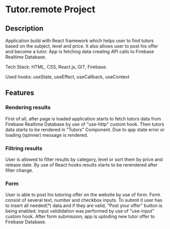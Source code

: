 # Tutor.remote Project

## Description

Application build with React framework which helps user to find tutors based on the subject, level and price. It also allows user to post his offer and become a tutor. App is fetching data creating API calls to Firebase Realtime Database.

Tech Stack: HTML, CSS, React.js, GIT, Firebase.

Used hooks: useState, useEffect, useCallback, useContext
## Features
### Rendering results
First of all, after page is loaded application starts to fetch tutors data from Firebase Realtime Database by use of "use-http" custom hook. Then tutors data starts to be rendered in "Tutors" Component. Due to app state error or loading (spinner) message is rendered.

### Filtring results
User is allowed to filter results by category, level or sort them by price and release date. By use of React hooks results starts to be rerendered after filter change.

### Form
User is able to post his tutoring offer on the website by use of form. Form consist of several text, number and checkbox inputs. To submit it user has to insert all needed(*) data and if they are valid, "Post your offer" button is being enabled. Input valididation was performed by use of "use-input" custom hook. After form submission, app is uploding new tutor offer to Firebase Database.


